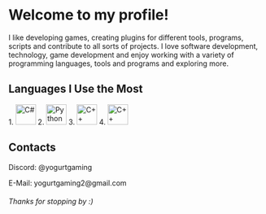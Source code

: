 # Welcome to my profile!

I like developing games, creating plugins for different tools, programs, scripts and contribute to all sorts of projects. I love software development, technology, game development and enjoy working with a variety of programming languages, tools and programs and exploring more.

## Languages I Use the Most

<div align="left">
  1.
  <img src="https://cdn.jsdelivr.net/gh/devicons/devicon/icons/csharp/csharp-original.svg" width="40" height="40" alt="C#" style="pointer-events: none;"/>
  2.
  <img src="https://cdn.jsdelivr.net/gh/devicons/devicon/icons/python/python-original.svg" width="40" height="40" alt="Python" style="pointer-events: none;"/>
  3.
  <img src="https://cdn.jsdelivr.net/gh/devicons/devicon/icons/cplusplus/cplusplus-original.svg" width="40" height="40" alt="C++" style="pointer-events: none;"/>
  4.
  <img src="https://cdn.jsdelivr.net/gh/devicons/devicon/icons/c/c-original.svg" width="40" height="40" alt="C++" style="pointer-events: none;"/>
</div>

## Contacts
<p>Discord: @yogurtgaming</p>
<p>E-Mail: yogurtgaming2@gmail.com</p>
<h6>Thanks for stopping by :)</h6>
